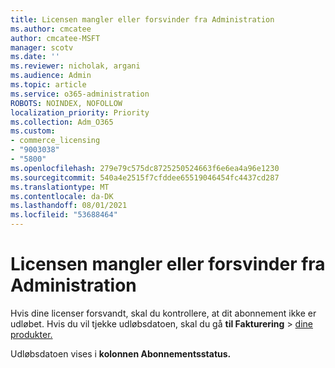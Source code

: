 ```yaml
---
title: Licensen mangler eller forsvinder fra Administration
ms.author: cmcatee
author: cmcatee-MSFT
manager: scotv
ms.date: ''
ms.reviewer: nicholak, argani
ms.audience: Admin
ms.topic: article
ms.service: o365-administration
ROBOTS: NOINDEX, NOFOLLOW
localization_priority: Priority
ms.collection: Adm_O365
ms.custom:
- commerce_licensing
- "9003038"
- "5800"
ms.openlocfilehash: 279e79c575dc8725250524663f6e6ea4a96e1230
ms.sourcegitcommit: 540a4e2515f7cfddee65519046454fc4437cd287
ms.translationtype: MT
ms.contentlocale: da-DK
ms.lasthandoff: 08/01/2021
ms.locfileid: "53688464"
---
```

# <a name="license-missing-or-disappears-from-the-admin-center"></a>Licensen mangler eller forsvinder fra Administration

Hvis dine licenser forsvandt, skal du kontrollere, at dit abonnement ikke er udløbet. Hvis du vil tjekke udløbsdatoen, skal du gå **til Fakturering**  >  [dine produkter.](https://go.microsoft.com/fwlink/p/?linkid=842054)

Udløbsdatoen vises i **kolonnen Abonnementsstatus.**
